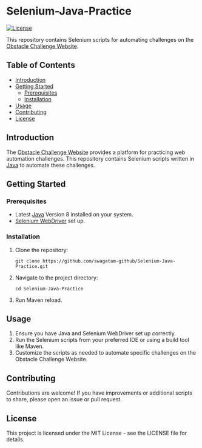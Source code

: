 # Selenium-Java-Practice

[![License](https://img.shields.io/badge/License-MIT-blue.svg)](LICENSE)

This repository contains Selenium scripts for automating challenges on the [Obstacle Challenge Website](https://obstaclecourse.tricentis.com/).

## Table of Contents

- [Introduction](#introduction)
- [Getting Started](#getting-started)
  - [Prerequisites](#prerequisites)
  - [Installation](#installation)
- [Usage](#usage)
- [Contributing](#contributing)
- [License](#license)

## Introduction

The [Obstacle Challenge Website](https://obstaclecourse.tricentis.com/) provides a platform for practicing web automation challenges. This repository contains Selenium scripts written in [Java](https://www.java.com/en/) to automate these challenges.

## Getting Started

### Prerequisites

- Latest [Java](https://www.oracle.com/java/technologies/downloads/#java8-windows) Version 8 installed on your system.
- [Selenium WebDriver](https://www.selenium.dev/documentation/en/webdriver/driver_requirements/) set up.

### Installation

1. Clone the repository:

   ```shell
   git clone https://github.com/swagatam-github/Selenium-Java-Practice.git
   
2. Navigate to the project directory:

   ```shell
   cd Selenium-Java-Practice

3.  Run Maven reload.

## Usage

1. Ensure you have Java and Selenium WebDriver set up correctly.
2. Run the Selenium scripts from your preferred IDE or using a build tool like Maven.
3. Customize the scripts as needed to automate specific challenges on the Obstacle Challenge Website.

## Contributing

Contributions are welcome! If you have improvements or additional scripts to share, please open an issue or pull request.

## License

This project is licensed under the MIT License - see the LICENSE file for details.
